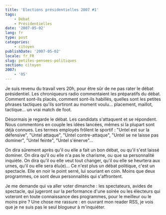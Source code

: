 ```yaml
---
title: 'Elections présidentielles 2007 #1'
tags:
    - Débat
    - Présidentielles
date: '2007-05-02'
lang: fr
type: post
categories:
    - citoyen
publishDate: '2007-05-02'
locale: fr_FR
slug: petites-pensees-politiques
section: citoyen
2007:
    - '05'
---
```


Je suis revenu du travail vers 20h, pour être sûr de ne pas rater le débat présidentiel. Les chroniqueurs radio commentaient les préparatifs du débat. Comment sont-ils placés, comment sont-ils habillés, quelles sont les petites phrases tactiques qu'ils sortiront au moment voulu… placement, maillot, tactique… un vrai match de foot.

<!--more-->

Désormais je regarde le débat. Les candidats s'attaquent et se répondent. Nous commentons en couple les idées lancées, mêmes si la plupart sont déjà connues. Les termes employés frôlent le sportif&nbsp;: "Untel est sur la défensive", "Untel attaque", "Untel contre-attaque", "Untel se ne laisse pas dominer", "Untel feinte", "Untel s'énerve"…

On dira sûrement après qu'il ou elle a fait un bon débat, ou qu'il s'est laissé dominer. On dira qu'il ou elle n'a pas le charisme, ou que sa personnalité inquiète. On dira qu'il ou elle veut tout changer, qu'il ou elle se heurtera aux urnes, qu'il ou elle sera élu(e)… Ce n'est plus un débat politique, c'est un spectacle. Elle en noir le point serré, lui souriant en coin. Moins que deux programmes, ce sont deux personnalités qui s'affrontent.

Je me demande qui va aller voter dimanche&nbsp;: les spectateurs, avides de spectacle, qui jugeront sur la performance d'une soirée ou les électeurs qui voteront en toute connaissance des programmes, pour le meilleur ou le moins pire&nbsp;? Une chose me rassure&nbsp;: en ouvrant mon reader RSS, je vois que je ne suis pas le seul blogueur à m'inquiéter.